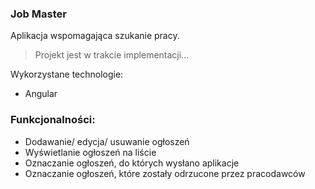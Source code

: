### Job Master

Aplikacja wspomagająca szukanie pracy.
> Projekt jest w trakcie implementacji...

Wykorzystane technologie:
* Angular

### Funkcjonalności:
* Dodawanie/ edycja/ usuwanie ogłoszeń
* Wyświetlanie ogłoszeń na liście
* Oznaczanie ogłoszeń, do których wysłano aplikacje
* Oznaczanie ogłoszeń, które zostały odrzucone przez pracodawców